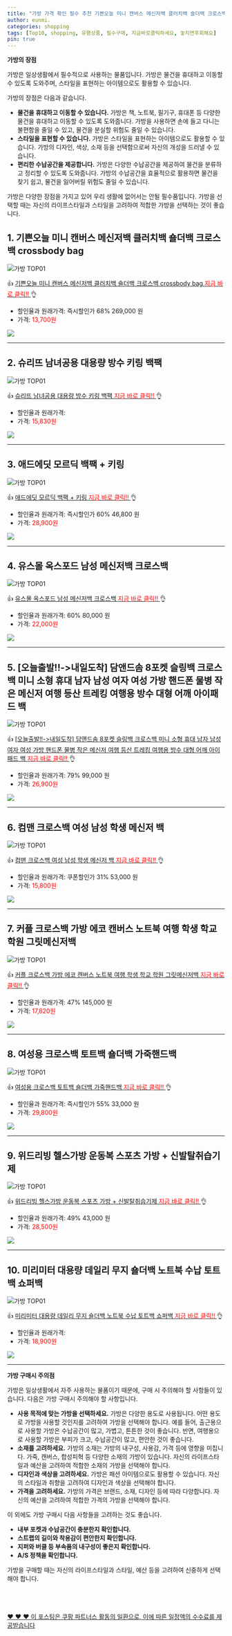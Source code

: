 ```yaml
---
title: "가방 가격 확인 필수 추천 기쁜오늘 미니 캔버스 메신저백 클러치백 숄더백 크로스백 crossbody bag 비교 장점 구매가이드"
author: eunmi.
categories: shopping
tags: [Top10, shopping, 유행상품, 필수구매, 지금바로클릭하세요, 놓치면후회해요]
pin: true
---
```

**가방의 장점**

가방은 일상생활에서 필수적으로 사용하는 물품입니다. 가방은 물건을 휴대하고 이동할 수 있도록 도와주며, 스타일을 표현하는 아이템으로도 활용할 수 있습니다.

가방의 장점은 다음과 같습니다.

* **물건을 휴대하고 이동할 수 있습니다.** 가방은 책, 노트북, 필기구, 휴대폰 등 다양한 물건을 휴대하고 이동할 수 있도록 도와줍니다. 가방을 사용하면 손에 들고 다니는 불편함을 줄일 수 있고, 물건을 분실할 위험도 줄일 수 있습니다.
* **스타일을 표현할 수 있습니다.** 가방은 스타일을 표현하는 아이템으로도 활용할 수 있습니다. 가방의 디자인, 색상, 소재 등을 선택함으로써 자신의 개성을 드러낼 수 있습니다.
* **편리한 수납공간을 제공합니다.** 가방은 다양한 수납공간을 제공하여 물건을 분류하고 정리할 수 있도록 도와줍니다. 가방의 수납공간을 효율적으로 활용하면 물건을 찾기 쉽고, 물건을 잃어버릴 위험도 줄일 수 있습니다.

가방은 다양한 장점을 가지고 있어 우리 생활에 없어서는 안될 필수품입니다. 가방을 선택할 때는 자신의 라이프스타일과 스타일을 고려하여 적합한 가방을 선택하는 것이 좋습니다.

   

## 1. 기쁜오늘 미니 캔버스 메신저백 클러치백 숄더백 크로스백 crossbody bag

![가방 TOP01](https://thumbnail8.coupangcdn.com/thumbnails/remote/230x230ex/image/vendor_inventory/177f/a65ec953dc7ebb0bb5be811afd56d73892548f4f3efb0de1875f1b2f704c.jpg)


👍 [기쁜오늘 미니 캔버스 메신저백 클러치백 숄더백 크로스백 crossbody bag <font color=red> 지금 바로 클릭!! </font> ](https://link.coupang.com/re/AFFSDP?lptag=AF3617701&subid=GithubCoopas&pageKey=7197790352&traceid=V0-153&itemId=18186984843&vendorItemId=85219405375) 👌 


- 할인율과 원래가격: 즉시할인가 68%  269,000   원
- 가격: <span style='color:red'>13,700원</span>

[![](/discount_price.png)](https://link.coupang.com/re/AFFSDP?lptag=AF3617701&subid=GithubCoopas&pageKey=7197790352&traceid=V0-153&itemId=18186984843&vendorItemId=85219405375)

---


   

## 2. 슈리뜨 남녀공용 대용량 방수 키링 백팩

![가방 TOP01](https://thumbnail10.coupangcdn.com/thumbnails/remote/230x230ex/image/vendor_inventory/f375/8429104371cc84040d4d84b302f79c9ef26fdbf56c7944fe4165ea6fade3.png)


👍 [슈리뜨 남녀공용 대용량 방수 키링 백팩 <font color=red> 지금 바로 클릭!! </font> ](https://link.coupang.com/re/AFFSDP?lptag=AF3617701&subid=GithubCoopas&pageKey=6481843215&traceid=V0-153&itemId=14192825957&vendorItemId=81438491695) 👌 


- 할인율과 원래가격: 
- 가격: <span style='color:red'>15,830원</span>

[![](/discount_price.png)](https://link.coupang.com/re/AFFSDP?lptag=AF3617701&subid=GithubCoopas&pageKey=6481843215&traceid=V0-153&itemId=14192825957&vendorItemId=81438491695)

---


   

## 3. 애드에딧 모르딕 백팩 + 키링

![가방 TOP01](https://thumbnail10.coupangcdn.com/thumbnails/remote/230x230ex/image/retail/images/13127573029058572-909fef71-ebc7-4234-9493-a70736ab27bf.jpg)


👍 [애드에딧 모르딕 백팩 + 키링 <font color=red> 지금 바로 클릭!! </font> ](https://link.coupang.com/re/AFFSDP?lptag=AF3617701&subid=GithubCoopas&pageKey=5876810289&traceid=V0-153&itemId=10297413871&vendorItemId=70005414885) 👌 


- 할인율과 원래가격: 즉시할인가 60%  46,800   원
- 가격: <span style='color:red'>28,900원</span>

[![](/discount_price.png)](https://link.coupang.com/re/AFFSDP?lptag=AF3617701&subid=GithubCoopas&pageKey=5876810289&traceid=V0-153&itemId=10297413871&vendorItemId=70005414885)

---


   

## 4. 유스몰 옥스포드 남성 메신저백 크로스백

![가방 TOP01](https://thumbnail8.coupangcdn.com/thumbnails/remote/230x230ex/image/vendor_inventory/b49a/99cb48ac794090678113a27a308267c31a9ffa6cf1b87951ee6f3417adf0.jpg)


👍 [유스몰 옥스포드 남성 메신저백 크로스백 <font color=red> 지금 바로 클릭!! </font> ](https://link.coupang.com/re/AFFSDP?lptag=AF3617701&subid=GithubCoopas&pageKey=6810484772&traceid=V0-153&itemId=16108911953&vendorItemId=83305994439) 👌 


- 할인율과 원래가격: 60%  80,000   원
- 가격: <span style='color:red'>22,000원</span>

[![](/discount_price.png)](https://link.coupang.com/re/AFFSDP?lptag=AF3617701&subid=GithubCoopas&pageKey=6810484772&traceid=V0-153&itemId=16108911953&vendorItemId=83305994439)

---


   

## 5. [오늘출발!!->내일도착] 담앤드솜 8포켓 슬링백 크로스백 미니 소형 휴대 남자 남성 여자 여성 가방 핸드폰 물병 작은 메신저 여행 등산 트레킹 여행용 방수 대형 어깨 아이패드 백

![가방 TOP01](https://thumbnail9.coupangcdn.com/thumbnails/remote/230x230ex/image/vendor_inventory/b5ed/cabbf1fc1f756e6d2887e751a28238c0d1583481a685ce5502e5ca3f1ea1.jpg)


👍 [[오늘출발!!->내일도착] 담앤드솜 8포켓 슬링백 크로스백 미니 소형 휴대 남자 남성 여자 여성 가방 핸드폰 물병 작은 메신저 여행 등산 트레킹 여행용 방수 대형 어깨 아이패드 백 <font color=red> 지금 바로 클릭!! </font> ](https://link.coupang.com/re/AFFSDP?lptag=AF3617701&subid=GithubCoopas&pageKey=6947210990&traceid=V0-153&itemId=16866495201&vendorItemId=86550742350) 👌 


- 할인율과 원래가격: 79%  99,000   원
- 가격: <span style='color:red'>26,900원</span>

[![](/discount_price.png)](https://link.coupang.com/re/AFFSDP?lptag=AF3617701&subid=GithubCoopas&pageKey=6947210990&traceid=V0-153&itemId=16866495201&vendorItemId=86550742350)

---


   

## 6. 컴맨 크로스백 여성 남성 학생 메신저 백

![가방 TOP01](https://thumbnail7.coupangcdn.com/thumbnails/remote/230x230ex/image/vendor_inventory/4be2/2f60138bbb8e72aa5cf539c8f3e58d750ed66f08152bc81985c45fbfccba.png)


👍 [컴맨 크로스백 여성 남성 학생 메신저 백 <font color=red> 지금 바로 클릭!! </font> ](https://link.coupang.com/re/AFFSDP?lptag=AF3617701&subid=GithubCoopas&pageKey=7277050224&traceid=V0-153&itemId=18571323897&vendorItemId=85708432190) 👌 


- 할인율과 원래가격: 쿠폰할인가 31%  53,000   원
- 가격: <span style='color:red'>15,800원</span>

[![](/discount_price.png)](https://link.coupang.com/re/AFFSDP?lptag=AF3617701&subid=GithubCoopas&pageKey=7277050224&traceid=V0-153&itemId=18571323897&vendorItemId=85708432190)

---


   

## 7. 커플 크로스백 가방 에코 캔버스 노트북 여행 학생 학교 학원 그릿메신저백

![가방 TOP01](https://thumbnail9.coupangcdn.com/thumbnails/remote/230x230ex/image/vendor_inventory/cf7b/48c96d2fde50098e18151ef2a7bc2198141c473aa04ba604aab91bd14b05.jpg)


👍 [커플 크로스백 가방 에코 캔버스 노트북 여행 학생 학교 학원 그릿메신저백 <font color=red> 지금 바로 클릭!! </font> ](https://link.coupang.com/re/AFFSDP?lptag=AF3617701&subid=GithubCoopas&pageKey=6788797238&traceid=V0-153&itemId=15988600420&vendorItemId=83194326283) 👌 


- 할인율과 원래가격: 47%  145,000   원
- 가격: <span style='color:red'>17,820원</span>

[![](/discount_price.png)](https://link.coupang.com/re/AFFSDP?lptag=AF3617701&subid=GithubCoopas&pageKey=6788797238&traceid=V0-153&itemId=15988600420&vendorItemId=83194326283)

---


   

## 8. 여성용 크로스백 토트백 숄더백 가죽핸드백

![가방 TOP01](https://thumbnail6.coupangcdn.com/thumbnails/remote/230x230ex/image/vendor_inventory/53ba/8512bb3da50bcdd600f214d13da77945ccfe6ea62d95336b7ff24e596004.jpg)


👍 [여성용 크로스백 토트백 숄더백 가죽핸드백 <font color=red> 지금 바로 클릭!! </font> ](https://link.coupang.com/re/AFFSDP?lptag=AF3617701&subid=GithubCoopas&pageKey=7613060772&traceid=V0-153&itemId=20167308329&vendorItemId=87259597794) 👌 


- 할인율과 원래가격: 즉시할인가 55%  33,000   원
- 가격: <span style='color:red'>29,800원</span>

[![](/discount_price.png)](https://link.coupang.com/re/AFFSDP?lptag=AF3617701&subid=GithubCoopas&pageKey=7613060772&traceid=V0-153&itemId=20167308329&vendorItemId=87259597794)

---


   

## 9. 위드리빙 헬스가방 운동복 스포츠 가방 + 신발탈취습기제

![가방 TOP01](https://thumbnail10.coupangcdn.com/thumbnails/remote/230x230ex/image/retail/images/3795709280029367-08b08643-fa5a-4184-b0ef-bef4ee388789.jpeg)


👍 [위드리빙 헬스가방 운동복 스포츠 가방 + 신발탈취습기제 <font color=red> 지금 바로 클릭!! </font> ](https://link.coupang.com/re/AFFSDP?lptag=AF3617701&subid=GithubCoopas&pageKey=6060878075&traceid=V0-153&itemId=11144553080&vendorItemId=78422930920) 👌 


- 할인율과 원래가격: 49%  43,000   원
- 가격: <span style='color:red'>28,500원</span>

[![](/discount_price.png)](https://link.coupang.com/re/AFFSDP?lptag=AF3617701&subid=GithubCoopas&pageKey=6060878075&traceid=V0-153&itemId=11144553080&vendorItemId=78422930920)

---


   

## 10. 미리미터 대용량 데일리 무지 숄더백 노트북 수납 토트백 쇼퍼백

![가방 TOP01](https://thumbnail8.coupangcdn.com/thumbnails/remote/230x230ex/image/vendor_inventory/0930/8349e608b2c60cb9cd13b86ed6fea5a71a46228556600e90b4318136edcb.jpg)


👍 [미리미터 대용량 데일리 무지 숄더백 노트북 수납 토트백 쇼퍼백 <font color=red> 지금 바로 클릭!! </font> ](https://link.coupang.com/re/AFFSDP?lptag=AF3617701&subid=GithubCoopas&pageKey=6925018683&traceid=V0-153&itemId=16736662236&vendorItemId=83918600931) 👌 


- 할인율과 원래가격: 
- 가격: <span style='color:red'>18,900원</span>

[![](/discount_price.png)](https://link.coupang.com/re/AFFSDP?lptag=AF3617701&subid=GithubCoopas&pageKey=6925018683&traceid=V0-153&itemId=16736662236&vendorItemId=83918600931)

---
**가방 구매시 주의점**

가방은 일상생활에서 자주 사용하는 물품이기 때문에, 구매 시 주의해야 할 사항들이 있습니다. 다음은 가방 구매시 주의해야 할 사항입니다.

* **사용 목적에 맞는 가방을 선택하세요.** 가방은 다양한 용도로 사용됩니다. 어떤 용도로 가방을 사용할 것인지를 고려하여 가방을 선택해야 합니다. 예를 들어, 출근용으로 사용할 가방은 수납공간이 많고, 가볍고, 튼튼한 것이 좋습니다. 반면, 여행용으로 사용할 가방은 부피가 크고, 수납공간이 많고, 편안한 것이 좋습니다.
* **소재를 고려하세요.** 가방의 소재는 가방의 내구성, 사용감, 가격 등에 영향을 미칩니다. 가죽, 캔버스, 합성피혁 등 다양한 소재의 가방이 있습니다. 자신의 라이프스타일과 예산을 고려하여 적합한 소재의 가방을 선택해야 합니다.
* **디자인과 색상을 고려하세요.** 가방은 패션 아이템으로도 활용할 수 있습니다. 자신의 스타일과 취향을 고려하여 디자인과 색상을 선택해야 합니다.
* **가격을 고려하세요.** 가방의 가격은 브랜드, 소재, 디자인 등에 따라 다양합니다. 자신의 예산을 고려하여 적합한 가격의 가방을 선택해야 합니다.

이 외에도 가방 구매시 다음 사항들을 고려하는 것도 좋습니다.

* **내부 포켓과 수납공간이 충분한지 확인합니다.**
* **스트랩의 길이와 착용감이 편안한지 확인합니다.**
* **지퍼와 버클 등 부속품의 내구성이 좋은지 확인합니다.**
* **A/S 정책을 확인합니다.**

가방을 구매할 때는 자신의 라이프스타일과 스타일, 예산 등을 고려하여 신중하게 선택해야 합니다.<br><br><br><br><br> [ ❤ ❤ ❤ 이 포스팅은 쿠팡 파트너스 활동의 일환으로, 이에 따른 일정액의 수수료를 제공받습니다](https://link.coupang.com/a/bcEFyh)